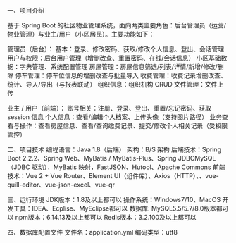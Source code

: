 一、项目介绍

基于 Spring Boot 的社区物业管理系统，面向两类主要角色：后台管理员（运营/物业管理）与业主/用户（小区居民）。主要功能如下：

管理员（后台）：
基本：登录、修改密码、获取/修改个人信息、登出、会话管理
用户与权限：后台用户管理（增删改查、重置密码、在线/会话信息）
小区基础数据：字典管理、系统配置管理
房屋管理：房屋信息筛选/列表/详情/新增/修改/删除
停车管理：停车位信息的增删改查与批量导入
收费管理：收费记录增删改查、统计、导入/导出（与报表联动）
组织信息：组织机构 CRUD 
文件管理：文件上传

业主 / 用户（前端）：
账号相关：注册、登录、登出、重置/忘记密码、获取 session 信息
个人信息：查看/编辑个人档案、上传头像（支持图片路径）
业务查看与操作：查看房屋信息、查看/查询缴费记录、提交/修改个人相关记录（受权限管控）

二、项目技术
编程语言：Java 1.8（后端）
架构：B/S 架构
后端技术：Spring Boot 2.2.2、Spring Web、MyBatis / MyBatis-Plus、Spring JDBCMySQL（JDBC 驱动），MyBatis 映射，FastJSON、Hutool、Apache Commons
前端技术：Vue 2 + Vue Router、Element UI（组件库）、Axios（HTTP）、、vue-quill-editor、vue-json-excel、vue-qr


三、运行环境
JDK版本：1.8及以上都可以
操作系统：Windows7/10、MacOS
开发工具：IDEA、Ecplise、MyEclipse都可以
数据库: MySQL5.5/5.7/8.0版本都可以
npm版本：6.14.13及以上都可以
Redis版本：3.2.100及以上都可以


四、数据库配置文件
文件名：application.yml
编码类型：utf8

